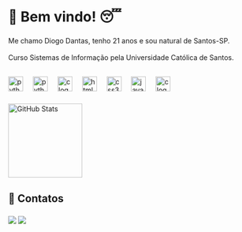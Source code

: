 <h1 align="left">👋 Bem vindo! 😴</h1>

###

<p align="left">Me chamo Diogo Dantas, tenho 21 anos e sou natural de Santos-SP.<br><br>Curso Sistemas de Informação pela Universidade Católica de Santos.</p>

###

<h2 align="left"></h2>

###

<div align="left">
  <img src="https://cdn.jsdelivr.net/gh/devicons/devicon/icons/python/python-original.svg" height="30" alt="python logo"  />
  <img width="12" />
  <img src="https://cdn.jsdelivr.net/gh/devicons/devicon@latest/icons/pandas/pandas-original.svg" height="30" alt="python logo" />
  <img width="12" />
  <img src="https://cdn.jsdelivr.net/gh/devicons/devicon/icons/c/c-original.svg" height="30" alt="c logo"  />
  <img width="12" />
  <img src="https://cdn.jsdelivr.net/gh/devicons/devicon/icons/html5/html5-original.svg" height="30" alt="html5 logo"  />
  <img width="12" />
  <img src="https://cdn.jsdelivr.net/gh/devicons/devicon/icons/css3/css3-original.svg" height="30" alt="css3 logo"  />
  <img width="12" />
  <img src="https://cdn.jsdelivr.net/gh/devicons/devicon/icons/javascript/javascript-original.svg" height="30" alt="javascript logo"  />
  <img width="12" />
  
  <img src="https://cdn.jsdelivr.net/gh/devicons/devicon@latest/icons/java/java-original.svg" height="30" alt="c logo"  />
</div>

###

<div align="left" >


<img alt="GitHub Stats" height="150" src="https://github-readme-stats.vercel.app/api/top-langs/?username=diogodb12&theme=dark&layout=compact&custom_title=Repositórios&langs_count=9" />

</div>

###

<h2 align="left">📲 Contatos</h2>

###

<div align="left">
  <a href="https://www.linkedin.com/in/diogodantas212/" target="_blank"><img src="https://img.shields.io/badge/-LinkedIn-%230077B5?style=for-the-badge&logo=linkedin&logoColor=white" target="_blank"></a> 
  <a href = "mailto:diogodantas212@gmail.com"><img src="https://img.shields.io/badge/-Gmail-%23333?style=for-the-badge&logo=gmail&logoColor=white" target="_blank"></a>
</div>

###
